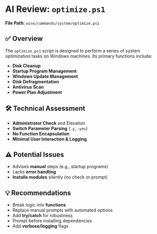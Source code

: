 # AI Review: `optimize.ps1`

**File Path:** `winx/commands/system/optimize.ps1`

## ✅ Overview

The `optimize.ps1` script is designed to perform a series of system optimization tasks on Windows machines. Its primary functions include:

- **Disk Cleanup**
- **Startup Program Management**
- **Windows Update Management**
- **Disk Defragmentation**
- **Antivirus Scan**
- **Power Plan Adjustment**

## 🛠️ Technical Assessment

- **Administrator Check** and Elevation
- **Switch Parameter Parsing** (`-y`, `-yes`)
- **No Function Encapsulation**
- **Minimal User Interaction & Logging**

## ⚠️ Potential Issues

- Advises **manual** steps (e.g., startup programs)
- Lacks **error handling**
- **Installs modules** silently (no check or prompt)

## 💡 Recommendations

- Break logic into **functions**
- Replace manual prompts with automated options
- Add **try/catch** for robustness
- Prompt before installing dependencies
- Add **verbose/logging** flags
